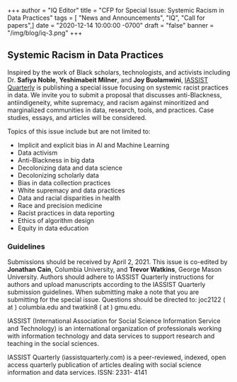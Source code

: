 +++
author = "IQ Editor"
title = "CFP for Special Issue: Systemic Racism in Data Practices"
tags = [ "News and Announcements", "IQ", "Call for papers",]
date = "2020-12-14 10:00:00 -0700"
draft = "false"
banner = "/img/blog/iq-3.png"
+++
## Systemic Racism in Data Practices

Inspired by the work of Black scholars, technologists, and activists including Dr. <strong>Safiya Noble</strong>, <strong>Yeshimabeit Milner</strong>, and <strong>Joy Buolamwini</strong>, [IASSIST Quarterly](https://iassistquarterly.com/index.php/iassist/announcement/view/4) is publishing a special issue focusing on systemic racist practices in data. We invite you to submit a proposal that discusses anti-Blackness, antiindigeneity, white supremacy, and racism against minoritized and marginalized communities in data, research, tools, and practices. Case studies, essays, and articles will be considered.

Topics of this issue include but are not limited to:

 - Implicit and explicit bias in AI and Machine Learning
 - Data activism
 - Anti-Blackness in big data
 - Decolonizing data and data science
 - Decolonizing scholarly data
 - Bias in data collection practices
 - White supremacy and data practices
 - Data and racial disparities in health
 - Race and precision medicine
 - Racist practices in data reporting
 - Ethics of algorithm design
 - Equity in data education

### Guidelines

Submissions should be received by April 2, 2021. This issue is co-edited by <strong>Jonathan Cain</strong>, Columbia University, and <strong>Trevor Watkins</strong>, George Mason University. Authors should adhere to IASSIST Quarterly instructions for authors and upload manuscripts according to the IASSIST Quarterly submission guidelines. When submitting make a note that you are submitting for the special issue. Questions should be directed to: joc2122 ( at ) columbia.edu and twatkin8 ( at ) gmu.edu.

IASSIST (International Association for Social Science Information Service and Technology) is an international organization of professionals working with information technology and data services to support research and teaching in the social sciences.

IASSIST Quarterly (iassistquarterly.com) is a peer-reviewed, indexed, open access quarterly publication of articles dealing with social science information and data services. ISSN: 2331- 4141
